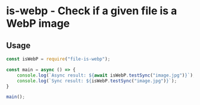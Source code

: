 # is-webp - Check if a given file is a WebP image

## Usage

```javascript
const isWebP = require("file-is-webp");

const main = async () => {
	console.log(`Async result: ${await isWebP.testSync("image.jpg")}`);
	console.log(`Sync result: ${isWebP.testSync("image.jpg")}`);
}

main();
```
